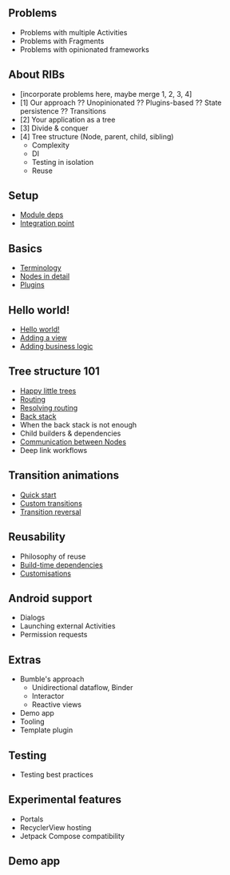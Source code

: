## Problems

- Problems with multiple Activities
- Problems with Fragments
- Problems with opinionated frameworks

## About RIBs
- [incorporate problems here, maybe merge 1, 2, 3, 4]
- [1] Our approach
        ?? Unopinionated
        ?? Plugins-based
        ?? State persistence
        ?? Transitions
- [2] Your application as a tree 
- [3] Divide & conquer
- [4] Tree structure (Node, parent, child, sibling)
  - Complexity
  - DI
  - Testing in isolation
  - Reuse

## Setup

- [Module deps](setup/deps.md)
- [Integration point](setup/integrationpoint.md)

## Basics
- [Terminology](basics/terminology.md)
- [Nodes in detail](basics/nodes.md)
- [Plugins](basics/plugins.md)

## Hello world!
- [Hello world!](helloworld/hello-world.md)
- [Adding a view](helloworld/view.md)
- [Adding business logic](helloworld/business-logic.md)

## Tree structure 101

- [Happy little trees](tree-structure-101/happy-little-trees.md)
- [Routing](tree-structure-101/routing.md)
- [Resolving routing](tree-structure-101/resolving-routing.md)
- [Back stack](tree-structure-101/back-stack.md)
- When the back stack is not enough
- Child builders & dependencies
- [Communication between Nodes](tree-structure-101/communication-between-nodes.md)
- Deep link workflows

## Transition animations

- [Quick start](transitions/transitions-quick-start.md)
- [Custom transitions](transitions/custom-transitions.md)
- [Transition reversal](transitions/transition-reversal.md)

## Reusability
- Philosophy of reuse
- [Build-time dependencies](reuse/build-time-dependencies.md)
- [Customisations](reuse/customisations.md)

## Android support

- Dialogs
- Launching external Activities
- Permission requests

## Extras
- Bumble's approach
    - Unidirectional dataflow, Binder
    - Interactor
    - Reactive views
- Demo app
- Tooling
- Template plugin

## Testing

- Testing best practices

## Experimental features

- Portals
- RecyclerView hosting
- Jetpack Compose compatibility

## Demo app
